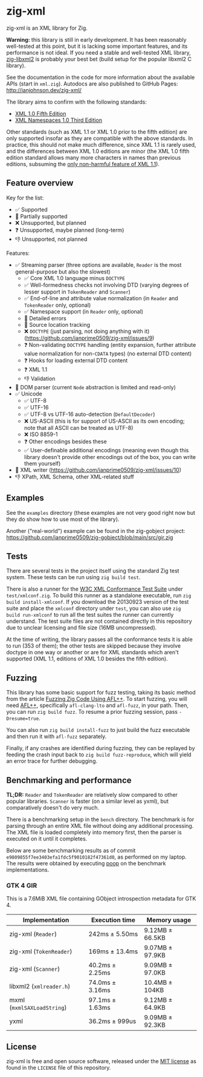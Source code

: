 # zig-xml

zig-xml is an XML library for Zig.

**Warning:** this library is still in early development. It has been reasonably
well-tested at this point, but it is lacking some important features, and its
performance is not ideal. If you need a stable and well-tested XML library,
[zig-libxml2](https://github.com/mitchellh/zig-libxml2) is probably your best
bet (build setup for the popular libxml2 C library).

See the documentation in the code for more information about the available APIs
(start in `xml.zig`). Autodocs are also published to GitHub Pages:
http://ianjohnson.dev/zig-xml/

The library aims to confirm with the following standards:

- [XML 1.0 Fifth Edition](https://www.w3.org/TR/2008/REC-xml-20081126/)
- [XML Namespaces 1.0 Third Edition](https://www.w3.org/TR/2009/REC-xml-names-20091208/)

Other standards (such as XML 1.1 or XML 1.0 prior to the fifth edition) are only
supported insofar as they are compatible with the above standards. In practice,
this should not make much difference, since XML 1.1 is rarely used, and the
differences between XML 1.0 editions are minor (the XML 1.0 fifth edition
standard allows many more characters in names than previous editions, subsuming
the
[only non-harmful feature of XML 1.1](http://www.ibiblio.org/xml/books/effectivexml/chapters/03.html)).

## Feature overview

Key for the list:

- ✅ Supported
- 🚧 Partially supported
- ❌ Unsupported, but planned
- ❓️ Unsupported, maybe planned (long-term)
- 👎️ Unsupported, not planned

Features:

- ✅ Streaming parser (three options are available, `Reader` is the most
  general-purpose but also the slowest)
  - ✅ Core XML 1.0 language minus `DOCTYPE`
  - ✅ Well-formedness checks not involving DTD (varying degrees of lesser
    support in `TokenReader` and `Scanner`)
  - ✅ End-of-line and attribute value normalization (in `Reader` and
    `TokenReader` only, optional)
  - ✅ Namespace support (in `Reader` only, optional)
  - 🚧 Detailed errors
  - 🚧 Source location tracking
  - ❌ `DOCTYPE` (just parsing, not doing anything with it)
    (https://github.com/ianprime0509/zig-xml/issues/9)
  - ❓️ Non-validating `DOCTYPE` handling (entity expansion, further attribute
    value normalization for non-`CDATA` types) (no external DTD content)
  - ❓️ Hooks for loading external DTD content
  - ❓️ XML 1.1
  - 👎️ Validation
- 🚧 DOM parser (current `Node` abstraction is limited and read-only)
- ✅ Unicode
  - ✅ UTF-8
  - ✅ UTF-16
  - ✅ UTF-8 vs UTF-16 auto-detection (`DefaultDecoder`)
  - ❌ US-ASCII (this is for support of US-ASCII as its own encoding; note that
    all ASCII can be treated as UTF-8)
  - ❌ ISO 8859-1
  - ❓️ Other encodings besides these
  - ✅ User-definable additional encodings (meaning even though this library
    doesn't provide other encodings out of the box, you can write them yourself)
- 🚧 XML writer (https://github.com/ianprime0509/zig-xml/issues/10)
- 👎️ XPath, XML Schema, other XML-related stuff

## Examples

See the `examples` directory (these examples are not very good right now but
they do show how to use most of the library).

Another ("real-world") example can be found in the zig-gobject project:
https://github.com/ianprime0509/zig-gobject/blob/main/src/gir.zig

## Tests

There are several tests in the project itself using the standard Zig test
system. These tests can be run using `zig build test`.

There is also a runner for the
[W3C XML Conformance Test Suite](https://www.w3.org/XML/Test/) under
`test/xmlconf.zig`. To build this runner as a standalone executable, run
`zig build install-xmlconf`. If you download the 20130923 version of the test
suite and place the `xmlconf` directory under `test`, you can also use
`zig build run-xmlconf` to run all the test suites the runner can currently
understand. The test suite files are not contained directly in this repository
due to unclear licensing and file size (16MB uncompressed).

At the time of writing, the library passes all the conformance tests it is able
to run (353 of them); the other tests are skipped because they involve doctype
in one way or another or are for XML standards which aren't supported (XML 1.1,
editions of XML 1.0 besides the fifth edition).

## Fuzzing

This library has some basic support for fuzz testing, taking its basic method
from the article
[Fuzzing Zig Code Using AFL++](https://www.ryanliptak.com/blog/fuzzing-zig-code/).
To start fuzzing, you will need
[AFL++](https://github.com/AFLplusplus/AFLplusplus), specifically
`afl-clang-lto` and `afl-fuzz`, in your path. Then, you can run
`zig build fuzz`. To resume a prior fuzzing session, pass `-Dresume=true`.

You can also run `zig build install-fuzz` to just build the fuzz executable and
then run it with `afl-fuzz` separately.

Finally, if any crashes are identified during fuzzing, they can be replayed by
feeding the crash input back to `zig build fuzz-reproduce`, which will yield an
error trace for further debugging.

## Benchmarking and performance

**TL;DR:** `Reader` and `TokenReader` are relatively slow compared to other
popular libraries. `Scanner` is faster (on a similar level as yxml), but
comparatively doesn't do very much.

There is a benchmarking setup in the `bench` directory. The benchmark is for
parsing through an entire XML file without doing any additional processing. The
XML file is loaded completely into memory first, then the parser is executed on
it until it completes.

Below are some benchmarking results as of commit
`e9809855f7ee3403efa1fdc5f9010182f47361d0`, as performed on my laptop. The
results were obtained by executing [poop](https://github.com/andrewrk/poop) on
the benchmark implementations.

### GTK 4 GIR

This is a 7.6MiB XML file containing GObject introspection metadata for GTK 4.

| Implementation             | Execution time  | Memory usage    |
| -------------------------- | --------------- | --------------- |
| zig-xml (`Reader`)         | 242ms ± 5.50ms  | 9.12MB ± 66.5KB |
| zig-xml (`TokenReader`)    | 169ms ± 13.4ms  | 9.07MB ± 97.9KB |
| zig-xml (`Scanner`)        | 40.2ms ± 2.25ms | 9.09MB ± 97.0KB |
| libxml2 (`xmlreader.h`)    | 74.0ms ± 3.16ms | 10.4MB ± 104KB  |
| mxml (`mxmlSAXLoadString`) | 97.1ms ± 1.63ms | 9.12MB ± 64.9KB |
| yxml                       | 36.2ms ± 999us  | 9.09MB ± 92.3KB |

## License

zig-xml is free and open source software, released under the
[MIT license](https://opensource.org/license/MIT/) as found in the `LICENSE`
file of this repository.

